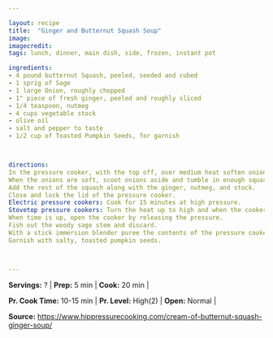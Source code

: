 ```yaml
---

layout: recipe
title:  "Ginger and Butternut Squash Soup"
image: 
imagecredit: 
tags: lunch, dinner, main dish, side, frozen, instant pot

ingredients:
- 4 pound butternut Squash, peeled, seeded and cubed
- 1 sprig of Sage
- 1 large Onion, roughly chopped
- 1" piece of fresh ginger, peeled and roughly sliced
- 1/4 teaspoon, nutmeg
- 4 cups vegetable stock
- olive oil
- salt and pepper to taste
- 1/2 cup of Toasted Pumpkin Seeds, for garnish



directions:
In the pressure cooker, with the top off, over medium heat soften onions with the sage, salt and pepper.
When the onions are soft, scoot onions aside and tumble in enough squash cubes to cover the base of the pressure cooker, let brown for for about 10 minutes, stirring infrequently.
Add the rest of the squash along with the ginger, nutmeg, and stock.
Close and lock the lid of the pressure cooker.  
Electric pressure cookers: Cook for 15 minutes at high pressure.  
Stovetop pressure cookers: Turn the heat up to high and when the cooker indicates it has reached high pressure, lower to the heat to maintain it and begin counting 10 minutes pressure cooking time.
When time is up, open the cooker by releasing the pressure.
Fish out the woody sage stem and discard.
With a stick immersion blender puree the contents of the pressure cooker and serve!
Garnish with salty, toasted pumpkin seeds.



---
```


**Servings:** ? | **Prep:** 5 min | **Cook:** 20 min | 

**Pr. Cook Time:** 10-15 min | **Pr. Level:** High(2) | **Open:** Normal |

**Source:** https://www.hippressurecooking.com/cream-of-butternut-squash-ginger-soup/

